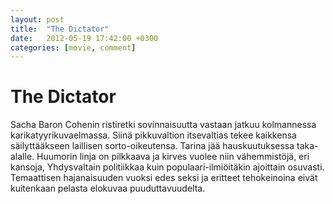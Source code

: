 ```yaml
---
layout: post
title:  "The Dictator"
date:   2012-05-19 17:42:00 +0300
categories: [movie, comment]
---
```


# The Dictator

Sacha Baron Cohenin ristiretki sovinnaisuutta vastaan jatkuu kolmannessa karikatyyrikuvaelmassa. Siinä pikkuvaltion itsevaltias tekee kaikkensa säilyttääkseen laillisen sorto-oikeutensa. Tarina jää hauskuutuksessa taka-alalle. Huumorin linja on pilkkaava ja kirves vuolee niin vähemmistöjä, eri kansoja, Yhdysvaltain politiikkaa kuin populaari-ilmiöitäkin ajoittain osuvasti. Temaattisen hajanaisuuden vuoksi edes seksi ja eritteet tehokeinoina eivät kuitenkaan pelasta elokuvaa puuduttavuudelta.

[//]: # "http://www.imdb.com/title/tt1645170/"